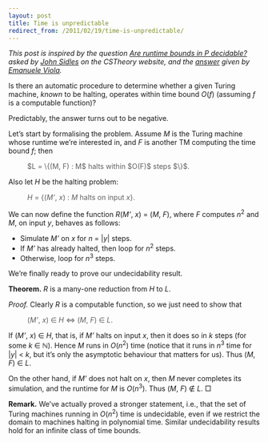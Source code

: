 ```yaml
---
layout: post
title: Time is unpredictable
redirect_from: /2011/02/19/time-is-unpredictable/
---
```


<em>This post is inspired by the question <a href="http://cstheory.stackexchange.com/q/5004/182">Are runtime bounds in P decidable?</a> asked by <a href="http://www.mrfm.org/">John Sidles</a> on the CSTheory website, and the <a href="http://cstheory.stackexchange.com/questions/5004/are-runtime-bounds-in-p-decidable-answer-no/5006#5006">answer</a> given by <a href="http://www.ccs.neu.edu/home/viola/">Emanuele Viola</a>.</em>

Is there an automatic procedure to determine whether a given Turing machine, <em>known</em> to be halting, operates within time bound $O(f)$ (assuming $f$ is a computable function)?

Predictably, the answer turns out to be negative.

Let’s start by formalising the problem. Assume $M$ is the Turing machine whose runtime we’re interested in, and $F$ is another TM computing the time bound $f$; then

<blockquote style="border:none;font-style:normal;">
$L = \{(M, F) : M$ halts within $O(F)$ steps $\}$.
</blockquote>

Also let <em>H</em> be the halting problem:

<blockquote style="border:none;font-style:normal;">
<em>H</em> = {(<em>M’</em>, <em>x</em>) : <em>M</em> halts on input <em>x</em>}.
</blockquote>

We can now define the function <em>R</em>(<em>M’</em>, <em>x</em>) = (<em>M</em>, <em>F</em>), where <em>F</em> computes <em>n</em><sup>2</sup> and <em>M</em>, on input <em>y</em>, behaves as follows:
<ul>
<li>Simulate <em>M’</em> on <em>x</em> for <em>n</em> = |<em>y</em>| steps.</li>
<li>If <em>M’</em> has already halted, then loop for <em>n</em><sup>2</sup> steps.
<li>Otherwise, loop for <em>n</em><sup>3</sup> steps.
</ul>

We’re finally ready to prove our undecidability result.

<strong>Theorem.</strong> <em>R</em> is a many-one reduction from <em>H</em> to <em>L</em>.

<em>Proof.</em> Clearly <em>R</em> is a computable function, so we just need to show that
<blockquote style="border:none;font-style:normal;">
(<em>M’</em>, <em>x</em>) &isin; <em>H</em> &hArr; (<em>M</em>, <em>F</em>) &isin; <em>L</em>.
</blockquote>

If  (<em>M’</em>, <em>x</em>) &isin; <em>H</em>, that is, if <em>M’</em> halts on input <em>x</em>, then it does so in <em>k</em> steps (for some <em>k</em> &isin; ℕ). Hence <em>M</em> runs in <em>O</em>(<em>n</em><sup>2</sup>) time (notice that it runs in <em>n</em><sup>3</sup> time for |<em>y</em>| &lt; <em>k</em>, but it’s only the asymptotic behaviour that matters for us). Thus (<em>M</em>, <em>F</em>) &isin; <em>L</em>.

On the other hand, if <em>M’</em> does not halt on <em>x</em>, then <em>M</em> never completes its simulation, and the runtime for <em>M</em> is <em>O</em>(<em>n</em><sup>3</sup>). Thus (<em>M</em>, <em>F</em>) &notin; <em>L</em>. □

<strong>Remark.</strong> We’ve actually proved a stronger statement, i.e., that the set of Turing machines running in <em>O</em>(<em>n</em><sup>2</sup>) time is undecidable, even if we restrict the domain to machines halting in polynomial time. Similar undecidability results hold for an infinite class of time bounds.

